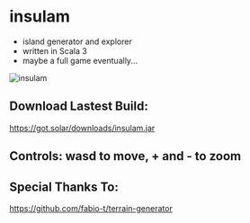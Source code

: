 # insulam
- island generator and explorer
- written in Scala 3
- maybe a full game eventually...

![insulam](http://got.solar/downloads/insulam.png)

## Download Lastest Build:
https://got.solar/downloads/insulam.jar

## Controls: wasd to move, + and - to zoom

## Special Thanks To:
https://github.com/fabio-t/terrain-generator
